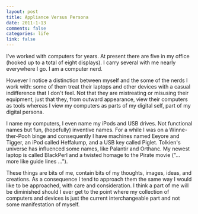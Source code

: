 ```yaml
--- 
layout: post
title: Appliance Versus Persona
date: 2011-1-13
comments: false
categories: life
link: false
---
```

I've worked with computers for years. At present there are five in my office (hooked up to a total of eight displays). I carry several with me nearly everywhere I go. I am a computer nerd.

However I notice a distinction between myself and the some of the nerds I work with: some of them treat their laptops and other devices with a casual indifference that I don't feel. Not that they are mistreating or misusing their equipment, just that they, from outward appearance, view their computers as tools whereas I view my computers as parts of my digital self, part of my digital persona.

I name my computers, I even name my iPods and USB drives. Not functional names but fun, (hopefully) inventive names. For a while I was on a Winne-ther-Pooh binge and consequently I have machines named Eeyore and Tigger, an iPod called Heffalump, and a USB key called Piglet. Tolkien's universe has influenced some names, like Palantir and Orthanc. My newest laptop is called BlackPerl and a twisted homage to the Pirate movie ("... more like guide lines ...").

These things are bits of me, contain bits of my thoughts, images, ideas, and creations. As a consequence I tend to approach them the same way I would like to be approached, with care and consideration. I think a part of me will be diminished should I ever get to the point where my collection of computers and devices is just the current interchangeable part and not some manifestation of myself.
